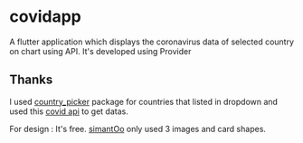 # covidapp


A flutter application which displays the coronavirus data of selected country on chart using API. It's developed using Provider



## Thanks

I used [country_picker](https://pub.dev/packages/country_picker) package for countries that listed in dropdown and used this [covid api](https://github.com/javieraviles/covidAPI) to get datas.

For design : It's free. [simantOo](https://dribbble.com/shots/11015463-Covid-19-App-Free) only used 3 images and card shapes.


 







          

